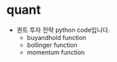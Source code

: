 # quant

- 퀀트 투자 전략 python code입니다.
    - buyandhold function
    - bollinger function
    - momentum function